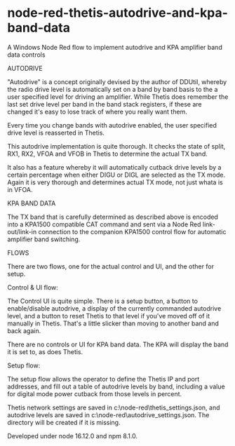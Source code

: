 # node-red-thetis-autodrive-and-kpa-band-data

 A Windows Node Red flow to implement autodrive and KPA amplifier band data controls
 
 AUTODRIVE
 
 "Autodrive" is a concept originally devised by the author of DDUtil, whereby the radio drive level is automatically set on a band by band basis to the a user specified level for driving an amplifier. While Thetis does remember the last set drive level per band in the band stack registers, if these are changed it's easy to lose track of where you really want them.
 
 Every time you change bands with autodrive enabled, the user specified drive level is reasserted in Thetis.
 
 This autodrive implementation is quite thorough. It checks the state of split, RX1, RX2, VFOA and VFOB in Thetis to determine the actual TX band.
 
 It also has a feature whereby it will automatically cutback drive levels by a certain percentage when either DIGU or DIGL are selected as the TX mode. Again it is very thorough and determines actual TX mode, not just whata is in VFOA.
 
 KPA BAND DATA
 
 The TX band that is carefully determined as described above is encoded into a KPA1500 compatible CAT command and sent via a Node Red link-out/link-in connection to the companion KPA1500 control flow for automatic amplifier band switching.
 
 FLOWS
  
 There are two flows, one for the actual control and UI, and the other for setup.
 
 Control & UI flow:
 
 The Control UI is quite simple. There is a setup button, a button to enable/disable autodrive, a display of the currently commanded autodrive level, and a button to reset Thetis to that level if you've moved off of it manually in Thetis. That's a little slicker than moving to another band and back again.
 
 There are no controls or UI for KPA band data. The KPA will display the band it is set to, as does Thetis.
 
 Setup flow:
 
 The setup flow allows the operator to define the Thetis IP and port addresses, and fill out a table of autodrive levels by band, including a value for digital mode power cutback from those levels in percent.
 
 Thetis network settings are saved in c:\node-red\thetis_settings.json, and autodrive levels are saved in c:\node-red\autodrive_settings.json. The directory will be created if it is missing.
  
 Developed under node 16.12.0 and npm 8.1.0.